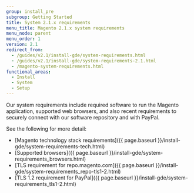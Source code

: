 ```yaml
---
group: install_pre
subgroup: Getting Started
title: System 2.1.x requirements
menu_title: Magento 2.1.x system requirements
menu_node: parent
menu_order: 1
version: 2.1
redirect_from:
  - /guides/v2.1/install-gde/system-requirements.html
  - /guides/v2.1/install-gde/system-requirements-2.1.html
  - /magento-system-requirements.html
functional_areas:
  - Install
  - System
  - Setup
---
```


Our system requirements include required software to run the Magento application, supported web browsers, and also recent requirements to securely connect with our software repository and with PayPal.

See the following for more detail:

*	[Magento technology stack requirements]({{ page.baseurl }}/install-gde/system-requirements-tech.html)
*	[Supported browsers]({{ page.baseurl }}/install-gde/system-requirements_browsers.html)
*	[TLS requirement for repo.magento.com]({{ page.baseurl }}/install-gde/system-requirements_repo-tls1-2.html)
*	[TLS 1.2 requirement for PayPal]({{ page.baseurl }}/install-gde/system-requirements_tls1-2.html)
